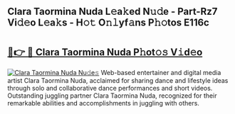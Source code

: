 ## Clara Taormina Nuda L𝚎a𝚔ed N𝚞𝚍e - Part-Rz7 Vi𝚍𝚎o L𝚎a𝚔s - H𝚘𝚝 O𝚗𝚕yf𝚊ns P𝚑𝚘tos E116c

# <h2><a href="http://kf8z93z.oniu.top/?m=Clara+Taormina+Nuda">🔗👉 🔴 Clara Taormina Nuda P𝚑ot𝚘𝚜 V𝚒d𝚎o</a></h2>

[![Clara Taormina Nuda Nu𝚍e𝚜](https://i.imgur.com/0qMVB7G.gif)](http://kf8z93z.oniu.top/?m=Clara+Taormina+Nuda)
Web-based entertainer and digital media artist Clara Taormina Nuda, acclaimed for sharing dance and lifestyle ideas through solo and collaborative dance performances and short videos. Outstanding juggling partner Clara Taormina Nuda, recognized for their remarkable abilities and accomplishments in juggling with others.  
